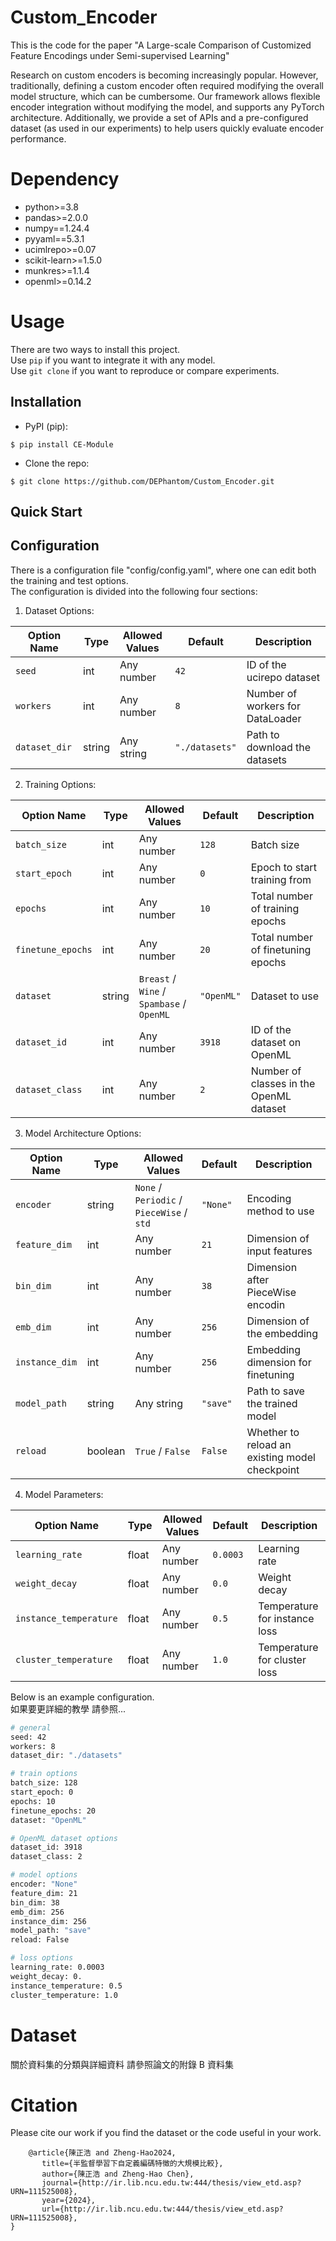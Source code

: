 # Custom_Encoder

This is the code for the paper "A Large-scale Comparison of Customized Feature Encodings under Semi-supervised Learning"

Research on custom encoders is becoming increasingly popular. However, traditionally, defining a custom encoder often required modifying the overall model structure, which can be cumbersome. 
Our framework allows flexible encoder integration without modifying the model, and supports any PyTorch architecture.
Additionally, we provide a set of APIs and a pre-configured dataset (as used in our experiments) to help users quickly evaluate encoder performance.

# Dependency

- python>=3.8
- pandas>=2.0.0
- numpy==1.24.4
- pyyaml==5.3.1
- ucimlrepo>=0.07
- scikit-learn>=1.5.0
- munkres>=1.1.4
- openml>=0.14.2

# Usage

There are two ways to install this project.  
Use `pip` if you want to integrate it with any model.  
Use `git clone` if you want to reproduce or compare experiments.

## Installation

* PyPI (pip):

```console
$ pip install CE-Module
```

* Clone the repo:

```console
$ git clone https://github.com/DEPhantom/Custom_Encoder.git
```

## Quick Start

## Configuration

There is a configuration file "config/config.yaml", where one can edit both the training and test options.  
The configuration is divided into the following four sections:
1. Dataset Options:

| Option Name | Type     | Allowed Values |     Default    | Description                          |
|-------------|----------|----------------|----------------|--------------------------------------|
| `seed`        | int    | Any number     | `42`           | ID of the ucirepo dataset          |
| `workers`     | int    | Any number     | `8`            | Number of workers for DataLoader  |
| `dataset_dir` | string | Any string     | `"./datasets"` | Path to download the datasets        |

2. Training Options:
   
| Option Name      | Type   | Allowed Values                                | Default    | Description                                 |
|------------------|--------|-----------------------------------------------|------------|---------------------------------------------|
| `batch_size`     | int    | Any number                                    | `128`      | Batch size                                  |
| `start_epoch`    | int    | Any number                                    | `0`        | Epoch to start training from                |
| `epochs`         | int    | Any number                                    | `10`       | Total number of training epochs             |
| `finetune_epochs`| int    | Any number                                    | `20`       | Total number of finetuning epochs           |
| `dataset`        | string | `Breast` / `Wine` / `Spambase` / `OpenML`     | `"OpenML"` | Dataset to use                              |
| `dataset_id`     | int    | Any number                                    | `3918`     | ID of the dataset on OpenML                 |
| `dataset_class`  | int    | Any number                                    | `2`        | Number of classes in the OpenML dataset     |


3. Model Architecture Options:
   
| Option Name    | Type    | Allowed Values                                | Default    | Description                                     |
|----------------|---------|-----------------------------------------------|------------|-------------------------------------------------|
| `encoder`      | string  | `None` / `Periodic` / `PieceWise` / `std`     | `"None"`   | Encoding method to use                         |
| `feature_dim`  | int     | Any number                                    | `21`       | Dimension of input features                    |
| `bin_dim`      | int     | Any number                                    | `38`       | Dimension after PieceWise encodin              |
| `emb_dim`      | int     | Any number                                    | `256`      | Dimension of the embedding                     |
| `instance_dim` | int     | Any number                                    | `256`      | Embedding dimension for finetuning             |
| `model_path`   | string  | Any string                                    | `"save"`   | Path to save the trained model                 |
| `reload`       | boolean | `True` / `False`                              | `False`    | Whether to reload an existing model checkpoint |


4. Model Parameters:
   
| Option Name           | Type   | Allowed Values | Default   | Description                     |
|------------------------|--------|----------------|-----------|---------------------------------|
| `learning_rate`        | float  | Any number     | `0.0003`  | Learning rate                   |
| `weight_decay`         | float  | Any number     | `0.0`     | Weight decay                    |
| `instance_temperature` | float  | Any number     | `0.5`     | Temperature for instance loss   |
| `cluster_temperature`  | float  | Any number     | `1.0`     | Temperature for cluster loss    |

Below is an example configuration.  
如果要更詳細的教學 請參照...

```sh
# general
seed: 42
workers: 8
dataset_dir: "./datasets"

# train options
batch_size: 128
start_epoch: 0
epochs: 10
finetune_epochs: 20
dataset: "OpenML"

# OpenML dataset options
dataset_id: 3918
dataset_class: 2

# model options
encoder: "None"
feature_dim: 21
bin_dim: 38
emb_dim: 256
instance_dim: 256
model_path: "save"
reload: False

# loss options
learning_rate: 0.0003
weight_decay: 0.
instance_temperature: 0.5
cluster_temperature: 1.0

```

# Dataset

關於資料集的分類與詳細資料
請參照論文的附錄 B 資料集

# Citation
Please cite our work if you find the dataset or the code useful in your work.
```
	@article{陳正浩 and Zheng-Hao2024,
       title={半監督學習下自定義編碼特徵的大規模比較},
       author={陳正浩 and Zheng-Hao Chen},
       journal={http://ir.lib.ncu.edu.tw:444/thesis/view_etd.asp?URN=111525008},
       year={2024},
       url={http://ir.lib.ncu.edu.tw:444/thesis/view_etd.asp?URN=111525008},
}
```
